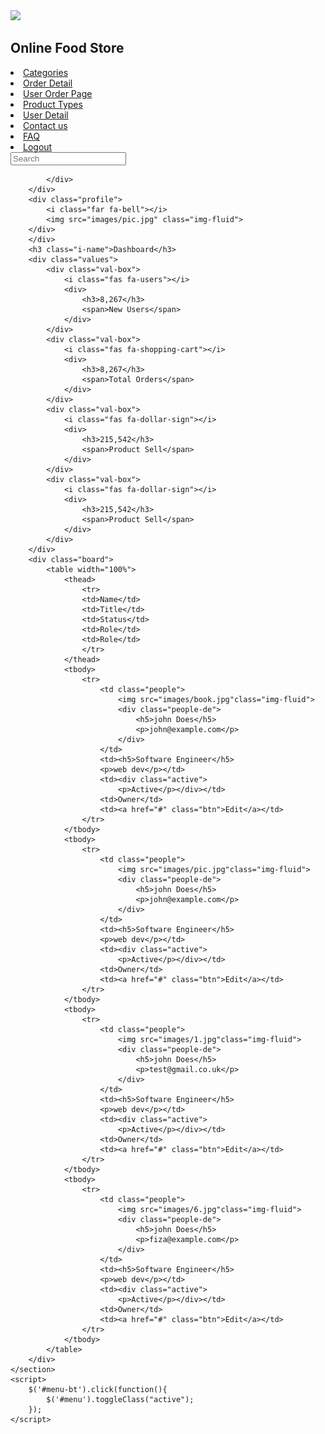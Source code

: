 
<!DOCTYPE html>
<html lang="en">
<head>
    <meta charset="UTF-8">
    <meta name="viewport" content="width=device-width, initial-scale=1.0">
    <title>Document</title>
    <link rel="stylesheet" href="style.css">
    <script src="https://cdnjs.cloudflare.com/ajax/libs/jquery/3.6.0/jquery.min.js"></script>
    <link rel="stylesheet" href="https://cdnjs.cloudflare.com/ajax/libs/font-awesome/5.15.4/css/all.min.css"/>
<body>
    <section id="menu">
        <div class="logo">
            <img src="images/of.jpg">
            <h2>Online Food Store</h2>
        </div>
        <div class="items">
            <li><i class="fas fa-home"></i> <a  href="index.php">Categories</a></li>
            <li><i class="fab fa-first-order"></i><a  href="order.php">Order Detail</a></li>
            <li><i class="fas fa-address-card"></i><a  href="user_order.php">User Order Page</a></li>
            <li><i class="fab fa-product-hunt"></i><a  href="product.php">Product Types</a></li>
            <li><i class="fas fa-history"></i><a  href="user.php">User Detail</a></li>
            <li><i class="fas fa-address-card"></i><a  href="contact_us.php">Contact us</a></li>
            <li><i class="fas fa-minus-circle"></i> <a  href="#faq">FAQ</a></li>
            <li><i class="fas fa-power-off"></i> <a  href="logout.php">Logout</a></li>
        </div>
    </section>
    <section id="interface">
        <div class="navigation">
        <div class="n1">
            <div>
                <i id="menu-bt"class="fas fa-bars"></i>
            </div>
            <div class="search">
                <i class="fas fa-search"></i>
                <input type="text" placeholder="Search">
                

            </div>
        </div>
        <div class="profile">
            <i class="far fa-bell"></i>
            <img src="images/pic.jpg" class="img-fluid">
        </div>
        </div>  
        <h3 class="i-name">Dashboard</h3>
        <div class="values">
            <div class="val-box">
                <i class="fas fa-users"></i>
                <div>
                    <h3>8,267</h3>
                    <span>New Users</span>
                </div>
            </div>
            <div class="val-box">
                <i class="fas fa-shopping-cart"></i>
                <div>
                    <h3>8,267</h3>
                    <span>Total Orders</span>
                </div>
            </div>
            <div class="val-box">
                <i class="fas fa-dollar-sign"></i>
                <div>
                    <h3>215,542</h3>
                    <span>Product Sell</span>
                </div>
            </div>
            <div class="val-box">
                <i class="fas fa-dollar-sign"></i>
                <div>
                    <h3>215,542</h3>
                    <span>Product Sell</span>
                </div>
            </div>
        </div> 
        <div class="board">
            <table width="100%">
                <thead>
                    <tr>
                    <td>Name</td>
                    <td>Title</td>
                    <td>Status</td>
                    <td>Role</td>
                    <td>Role</td>
                    </tr>
                </thead>
                <tbody>
                    <tr>
                        <td class="people">
                            <img src="images/book.jpg"class="img-fluid">
                            <div class="people-de">
                                <h5>john Does</h5>
                                <p>john@example.com</p>
                            </div>
                        </td>
                        <td><h5>Software Engineer</h5>
                        <p>web dev</p></td>
                        <td><div class="active">
                            <p>Active</p></div></td>
                        <td>Owner</td>
                        <td><a href="#" class="btn">Edit</a></td>
                    </tr>
                </tbody>
                <tbody>
                    <tr>
                        <td class="people">
                            <img src="images/pic.jpg"class="img-fluid">
                            <div class="people-de">
                                <h5>john Does</h5>
                                <p>john@example.com</p>
                            </div>
                        </td>
                        <td><h5>Software Engineer</h5>
                        <p>web dev</p></td>
                        <td><div class="active">
                            <p>Active</p></div></td>
                        <td>Owner</td>
                        <td><a href="#" class="btn">Edit</a></td>
                    </tr>
                </tbody>
                <tbody>
                    <tr>
                        <td class="people">
                            <img src="images/1.jpg"class="img-fluid">
                            <div class="people-de">
                                <h5>john Does</h5>
                                <p>test@gmail.co.uk</p>
                            </div>
                        </td>
                        <td><h5>Software Engineer</h5>
                        <p>web dev</p></td>
                        <td><div class="active">
                            <p>Active</p></div></td>
                        <td>Owner</td>
                        <td><a href="#" class="btn">Edit</a></td>
                    </tr>
                </tbody>
                <tbody>
                    <tr>
                        <td class="people">
                            <img src="images/6.jpg"class="img-fluid">
                            <div class="people-de">
                                <h5>john Does</h5>
                                <p>fiza@example.com</p>
                            </div>
                        </td>
                        <td><h5>Software Engineer</h5>
                        <p>web dev</p></td>
                        <td><div class="active">
                            <p>Active</p></div></td>
                        <td>Owner</td>
                        <td><a href="#" class="btn">Edit</a></td>
                    </tr>
                </tbody>
            </table>
        </div> 
    </section>
    <script>
        $('#menu-bt').click(function(){
            $('#menu').toggleClass("active");
        });
    </script>
    
</body>
</html>
